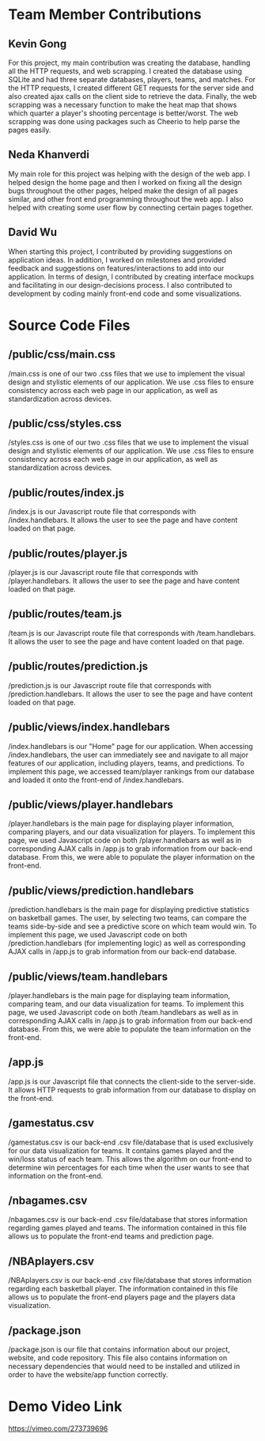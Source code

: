# Team Member Contributions
## Kevin Gong
For this project, my main contribution was creating the database, handling all the HTTP requests,
and web scrapping. I created the database using SQLite and had three separate databases, players,
teams, and matches. For the HTTP requests, I created different GET requests for the server side and
also created ajax calls on the client side to retrieve the data. Finally, the web scrapping was a necessary
function to make the heat map that shows which quarter a player's shooting percentage is better/worst.
The web scrapping was done using packages such as Cheerio to help parse the pages easily.
## Neda Khanverdi
My main role for this project was helping with the design of the web app. I helped design the home page and then I worked on fixing all the design bugs throughout the other pages, helped make the design of all pages similar, and other front end programming throughout the web app. I also helped with creating some user flow by connecting certain pages together.
## David Wu
When starting this project, I contributed by providing suggestions on application ideas. In addition, I worked on milestones and provided feedback and suggestions on features/interactions to add into our application. In terms of design, I contributed by creating interface mockups and facilitating in our design-decisions process. I also contributed to development by coding mainly front-end code and some visualizations.



# Source Code Files
## /public/css/main.css
/main.css is one of our two .css files that we use to implement the visual design and stylistic elements of our application. We use .css files to ensure consistency across each web page in our application, as well as standardization across devices.

## /public/css/styles.css
/styles.css is one of our two .css files that we use to implement the visual design and stylistic elements of our application. We use .css files to ensure consistency across each web page in our application, as well as standardization across devices.

## /public/routes/index.js
/index.js is our Javascript route file that corresponds with /index.handlebars. It allows the user to see the page and have content loaded on that page.

## /public/routes/player.js
/player.js is our Javascript route file that corresponds with /player.handlebars. It allows the user to see the page and have content loaded on that page.

## /public/routes/team.js
/team.js is our Javascript route file that corresponds with /team.handlebars. It allows the user to see the page and have content loaded on that page.

## /public/routes/prediction.js
/prediction.js is our Javascript route file that corresponds with /prediction.handlebars. It allows the user to see the page and have content loaded on that page.

## /public/views/index.handlebars
/index.handlebars is our "Home" page for our application. When accessing /index.handlebars, the user can immediately see and navigate to all major features of our application, including players, teams, and predictions. To implement this page, we accessed team/player rankings from our database and loaded it onto the front-end of /index.handlebars.

## /public/views/player.handlebars
/player.handlebars is the main page for displaying player information, comparing players, and our data visualization for players. To implement this page, we used Javascript code on both /player.handlebars as well as in corresponding AJAX calls in /app.js to grab information from our back-end database. From this, we were able to populate the player information on the front-end.

## /public/views/prediction.handlebars
/prediction.handlebars is the main page for displaying predictive statistics on basketball games. The user, by selecting two teams, can compare the teams side-by-side and see a predictive score on which team would win. To implement this page, we used Javascript code on both /prediction.handlebars (for implementing logic) as well as corresponding AJAX calls in /app.js to grab information from our back-end database.

## /public/views/team.handlebars
/player.handlebars is the main page for displaying team information, comparing team, and our data visualization for teams. To implement this page, we used Javascript code on both /team.handlebars as well as in corresponding AJAX calls in /app.js to grab information from our back-end database. From this, we were able to populate the team information on the front-end.

## /app.js
/app.js is our Javascript file that connects the client-side to the server-side. It allows HTTP requests to grab information from our database to display on the front-end.

## /gamestatus.csv
/gamestatus.csv is our back-end .csv file/database that is used exclusively for our data visualization for teams. It contains games played and the win/loss status of each team. This allows the algorithm on our front-end to determine win percentages for each time when the user wants to see that information on the front-end.

## /nbagames.csv
/nbagames.csv is our back-end .csv file/database that stores information regarding games played and teams. The information contained in this file allows us to populate the front-end teams and prediction page.

## /NBAplayers.csv
/NBAplayers.csv is our back-end .csv file/database that stores information regarding each basketball player. The information contained in this file allows us to populate the front-end players page and the players data visualization.

## /package.json
/package.json is our file that contains information about our project, website, and code repository. This file also contains information on necessary dependencies that would need to be installed and utilized in order to have the website/app function correctly.



# Demo Video Link

https://vimeo.com/273739696
